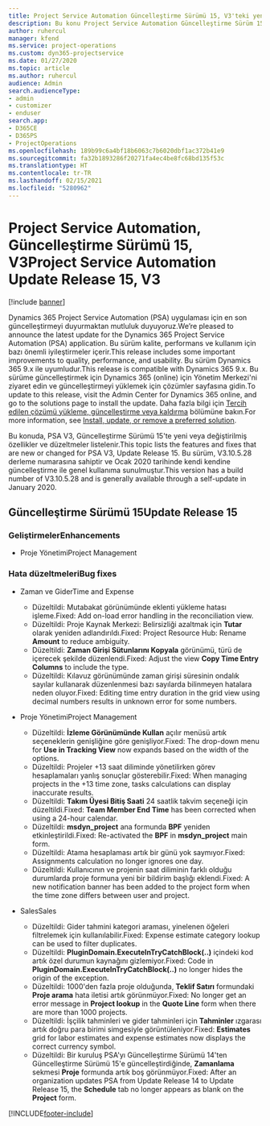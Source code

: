 ```yaml
---
title: Project Service Automation Güncelleştirme Sürümü 15, V3'teki yenilikler veya değişiklikler
description: Bu konu Project Service Automation Güncelleştirme Sürüm 15, V3'teki yenilikler hakkında bilgi sağlar.
author: ruhercul
manager: kfend
ms.service: project-operations
ms.custom: dyn365-projectservice
ms.date: 01/27/2020
ms.topic: article
ms.author: ruhercul
audience: Admin
search.audienceType:
- admin
- customizer
- enduser
search.app:
- D365CE
- D365PS
- ProjectOperations
ms.openlocfilehash: 189b99c6a4bf18b6063c7b6020dbf1ac372b41e9
ms.sourcegitcommit: fa32b1893286f20271fa4ec4be8fc68bd135f53c
ms.translationtype: HT
ms.contentlocale: tr-TR
ms.lasthandoff: 02/15/2021
ms.locfileid: "5280962"
---
```

# <a name="project-service-automation-update-release-15-v3"></a><span data-ttu-id="96e58-103">Project Service Automation, Güncelleştirme Sürümü 15, V3</span><span class="sxs-lookup"><span data-stu-id="96e58-103">Project Service Automation Update Release 15, V3</span></span>

[!include [banner](../includes/psa-now-project-operations.md)]

<span data-ttu-id="96e58-104">Dynamics 365 Project Service Automation (PSA) uygulaması için en son güncelleştirmeyi duyurmaktan mutluluk duyuyoruz.</span><span class="sxs-lookup"><span data-stu-id="96e58-104">We’re pleased to announce the latest update for the Dynamics 365 Project Service Automation (PSA) application.</span></span> <span data-ttu-id="96e58-105">Bu sürüm kalite, performans ve kullanım için bazı önemli iyileştirmeler içerir.</span><span class="sxs-lookup"><span data-stu-id="96e58-105">This release includes some important improvements to quality, performance, and usability.</span></span> <span data-ttu-id="96e58-106">Bu sürüm Dynamics 365 9.x ile uyumludur.</span><span class="sxs-lookup"><span data-stu-id="96e58-106">This release is compatible with Dynamics 365 9.x.</span></span> <span data-ttu-id="96e58-107">Bu sürüme güncelleştirmek için Dynamics 365 (online) için Yönetim Merkezi'ni ziyaret edin ve güncelleştirmeyi yüklemek için çözümler sayfasına gidin.</span><span class="sxs-lookup"><span data-stu-id="96e58-107">To update to this release, visit the Admin Center for Dynamics 365 online, and go to the solutions page to install the update.</span></span> <span data-ttu-id="96e58-108">Daha fazla bilgi için [Tercih edilen çözümü yükleme, güncelleştirme veya kaldırma](https://docs.microsoft.com/power-platform/admin/install-remove-preferred-solution) bölümüne bakın.</span><span class="sxs-lookup"><span data-stu-id="96e58-108">For more information, see [Install, update, or remove a preferred solution](https://docs.microsoft.com/power-platform/admin/install-remove-preferred-solution).</span></span>

<span data-ttu-id="96e58-109">Bu konuda, PSA V3, Güncelleştirme Sürümü 15'te yeni veya değiştirilmiş özellikler ve düzeltmeler listelenir.</span><span class="sxs-lookup"><span data-stu-id="96e58-109">This topic lists the features and fixes that are new or changed for PSA V3, Update Release 15.</span></span> <span data-ttu-id="96e58-110">Bu sürüm, V3.10.5.28 derleme numarasına sahiptir ve Ocak 2020 tarihinde kendi kendine güncelleştirme ile genel kullanıma sunulmuştur.</span><span class="sxs-lookup"><span data-stu-id="96e58-110">This version has a build number of V3.10.5.28 and is generally available through a self-update in January 2020.</span></span>

## <a name="update-release-15"></a><span data-ttu-id="96e58-111">Güncelleştirme Sürümü 15</span><span class="sxs-lookup"><span data-stu-id="96e58-111">Update Release 15</span></span> 

### <a name="enhancements"></a><span data-ttu-id="96e58-112">Geliştirmeler</span><span class="sxs-lookup"><span data-stu-id="96e58-112">Enhancements</span></span>

- <span data-ttu-id="96e58-113">Proje Yönetimi</span><span class="sxs-lookup"><span data-stu-id="96e58-113">Project Management</span></span>

### <a name="bug-fixes"></a><span data-ttu-id="96e58-114">Hata düzeltmeleri</span><span class="sxs-lookup"><span data-stu-id="96e58-114">Bug fixes</span></span>

- <span data-ttu-id="96e58-115">Zaman ve Gider</span><span class="sxs-lookup"><span data-stu-id="96e58-115">Time and Expense</span></span>

  - <span data-ttu-id="96e58-116">Düzeltildi: Mutabakat görünümünde eklenti yükleme hatası işleme.</span><span class="sxs-lookup"><span data-stu-id="96e58-116">Fixed: Add on-load error handling in the reconciliation view.</span></span>
  - <span data-ttu-id="96e58-117">Düzeltildi: Proje Kaynak Merkezi: Belirsizliği azaltmak için **Tutar** olarak yeniden adlandırıldı.</span><span class="sxs-lookup"><span data-stu-id="96e58-117">Fixed: Project Resource Hub: Rename **Amount** to reduce ambiguity.</span></span>
  - <span data-ttu-id="96e58-118">Düzeltildi: **Zaman Girişi Sütunlarını Kopyala** görünümü, türü de içerecek şekilde düzenlendi.</span><span class="sxs-lookup"><span data-stu-id="96e58-118">Fixed: Adjust the view **Copy Time Entry Columns** to include the type.</span></span>
  - <span data-ttu-id="96e58-119">Düzeltildi: Kılavuz görünümünde zaman girişi süresinin ondalık sayılar kullanarak düzenlenmesi bazı sayılarda bilinmeyen hatalara neden oluyor.</span><span class="sxs-lookup"><span data-stu-id="96e58-119">Fixed: Editing time entry duration in the grid view using decimal numbers results in unknown error for some numbers.</span></span>

- <span data-ttu-id="96e58-120">Proje Yönetimi</span><span class="sxs-lookup"><span data-stu-id="96e58-120">Project Management</span></span>

  - <span data-ttu-id="96e58-121">Düzeltildi: **İzleme Görünümünde Kullan** açılır menüsü artık seçeneklerin genişliğine göre genişliyor.</span><span class="sxs-lookup"><span data-stu-id="96e58-121">Fixed: The drop-down menu for **Use in Tracking View** now expands based on the width of the options.</span></span>
  - <span data-ttu-id="96e58-122">Düzeltildi: Projeler +13 saat diliminde yönetilirken görev hesaplamaları yanlış sonuçlar gösterebilir.</span><span class="sxs-lookup"><span data-stu-id="96e58-122">Fixed: When managing projects in the +13 time zone, tasks calculations can display inaccurate results.</span></span>
  - <span data-ttu-id="96e58-123">Düzeltildi: **Takım Üyesi Bitiş Saati** 24 saatlik takvim seçeneği için düzeltildi.</span><span class="sxs-lookup"><span data-stu-id="96e58-123">Fixed: **Team Member End Time** has been corrected when using a 24-hour calendar.</span></span>
  - <span data-ttu-id="96e58-124">Düzeltildi: **msdyn_project** ana formunda **BPF** yeniden etkinleştirildi.</span><span class="sxs-lookup"><span data-stu-id="96e58-124">Fixed: Re-activated the **BPF** in **msdyn_project** main form.</span></span>
  - <span data-ttu-id="96e58-125">Düzeltildi: Atama hesaplaması artık bir günü yok saymıyor.</span><span class="sxs-lookup"><span data-stu-id="96e58-125">Fixed: Assignments calculation no longer ignores one day.</span></span>
  - <span data-ttu-id="96e58-126">Düzeltildi: Kullanıcının ve projenin saat diliminin farklı olduğu durumlarda proje formuna yeni bir bildirim başlığı eklendi.</span><span class="sxs-lookup"><span data-stu-id="96e58-126">Fixed: A new notification banner has been added to the project form when the time zone differs between user and project.</span></span>

- <span data-ttu-id="96e58-127">Sales</span><span class="sxs-lookup"><span data-stu-id="96e58-127">Sales</span></span>

  - <span data-ttu-id="96e58-128">Düzeltildi: Gider tahmini kategori araması, yinelenen öğeleri filtrelemek için kullanılabilir.</span><span class="sxs-lookup"><span data-stu-id="96e58-128">Fixed: Expense estimate category lookup can be used to filter duplicates.</span></span>
  - <span data-ttu-id="96e58-129">Düzeltildi: **PluginDomain.ExecuteInTryCatchBlock(..)** içindeki kod artık özel durumun kaynağını gizlemiyor.</span><span class="sxs-lookup"><span data-stu-id="96e58-129">Fixed: Code in **PluginDomain.ExecuteInTryCatchBlock(..)** no longer hides the origin of the exception.</span></span>
  - <span data-ttu-id="96e58-130">Düzeltildi: 1000'den fazla proje olduğunda, **Teklif Satırı** formundaki **Proje arama** hata iletisi artık görünmüyor.</span><span class="sxs-lookup"><span data-stu-id="96e58-130">Fixed: No longer get an error message in **Project lookup** in the **Quote Line** form when there are more than 1000 projects.</span></span>
  - <span data-ttu-id="96e58-131">Düzeltildi: İşçilik tahminleri ve gider tahminleri için **Tahminler** ızgarası artık doğru para birimi simgesiyle görüntüleniyor.</span><span class="sxs-lookup"><span data-stu-id="96e58-131">Fixed: **Estimates** grid for labor estimates and expense estimates now displays the correct currency symbol.</span></span>
  - <span data-ttu-id="96e58-132">Düzeltildi: Bir kuruluş PSA'yı Güncelleştirme Sürümü 14'ten Güncelleştirme Sürümü 15'e güncelleştirdiğinde, **Zamanlama** sekmesi **Proje** formunda artık boş görünmüyor.</span><span class="sxs-lookup"><span data-stu-id="96e58-132">Fixed: After an organization updates PSA from Update Release 14 to Update Release 15, the **Schedule** tab no longer appears as blank on the **Project** form.</span></span>


[!INCLUDE[footer-include](../includes/footer-banner.md)]